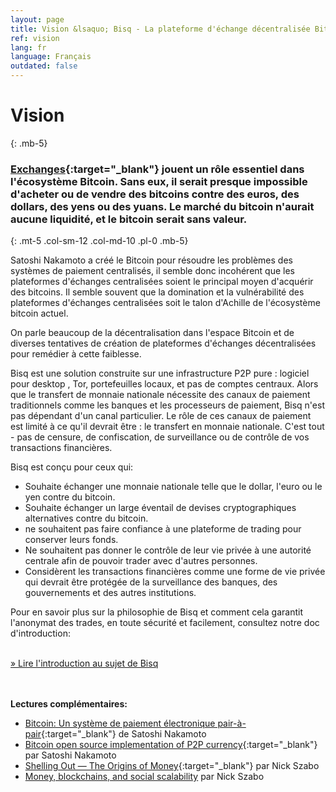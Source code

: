 ```yaml
---
layout: page
title: Vision &lsaquo; Bisq - La plateforme d'échange décentralisée Bitcoin
ref: vision
lang: fr
language: Français
outdated: false
---
```

# Vision
{: .mb-5}

### [Exchanges](https://en.wikipedia.org/wiki/Bitcoin_exchange#List_of_Bitcoin_Exchanges){:target="_blank"} jouent un rôle essentiel dans l'écosystème Bitcoin. Sans eux, il serait presque impossible d'acheter ou de vendre des bitcoins contre des euros, des dollars, des yens ou des yuans. Le marché du bitcoin n'aurait aucune liquidité, et le bitcoin serait sans valeur.
{: .mt-5 .col-sm-12 .col-md-10 .pl-0 .mb-5}



<div class="row mb-sm-4 mb-md-0 col-sm-12 col-md-8">

<p>Satoshi Nakamoto a créé le Bitcoin pour résoudre les problèmes des systèmes de paiement centralisés, il semble donc incohérent que les plateformes d'échanges centralisées soient le principal moyen d'acquérir des bitcoins. Il semble souvent que la domination et la vulnérabilité des plateformes d'échanges centralisées soit le talon d'Achille de l'écosystème bitcoin actuel.</p>

<p>On parle beaucoup de la décentralisation dans l'espace Bitcoin et de diverses tentatives de création de plateformes d'échanges décentralisées pour remédier à cette faiblesse.</p>

<p>Bisq est une solution construite sur une infrastructure P2P pure : logiciel pour desktop , Tor, portefeuilles locaux, et pas de comptes centraux. Alors que le transfert de monnaie nationale nécessite des canaux de paiement traditionnels comme les banques et les processeurs de paiement, Bisq n'est pas dépendant d'un canal particulier. Le rôle de ces canaux de paiement est limité à ce qu'il devrait être : le transfert en monnaie nationale. C'est tout - pas de censure, de confiscation, de surveillance ou de contrôle de vos transactions financières.</p>

<p>Bisq est conçu pour ceux qui:</p>

<ul>
  <li>Souhaite échanger une monnaie nationale telle que le dollar, l'euro ou le yen contre du bitcoin.</li>
  <li>Souhaite échanger un large éventail de devises cryptographiques alternatives contre du bitcoin.</li>
  <li>ne souhaitent pas faire confiance à une plateforme de trading pour conserver leurs fonds.</li>
  <li>Ne souhaitent pas donner le contrôle de leur vie privée à une autorité centrale afin de pouvoir trader avec d'autres personnes.</li>
  <li>Considèrent les transactions financières comme une forme de vie privée qui devrait être protégée de la surveillance des banques, des gouvernements et des autres institutions.</li>
</ul>

<p>Pour en savoir plus sur la philosophie de Bisq et comment cela garantit l'anonymat des trades, en toute sécurité et facilement, consultez notre doc d'introduction:</p>

<p><br>
<a href="https://docs.bisq.network/intro.html" target="_blank" rel="noopener">» Lire l'introduction au sujet de Bisq</a></p>

</div>




<br><br>
**Lectures complémentaires:**

 - [Bitcoin: Un système de paiement électronique pair-à-pair](https://bitcoin.org/bitcoin.pdf){:target="_blank"} de Satoshi Nakamoto
 - [Bitcoin open source implementation of P2P currency](http://p2pfoundation.ning.com/forum/topics/bitcoin-open-source){:target="_blank"} par Satoshi Nakamoto
 - [Shelling Out &#8212; The Origins of Money](http://web.archive.org/web/20160921140955/http://szabo.best.vwh.net/shell.html){:target="_blank"} par Nick Szabo
 - [Money, blockchains, and social scalability](http://unenumerated.blogspot.com/2017/02/money-blockchains-and-social-scalability.html) par Nick Szabo
